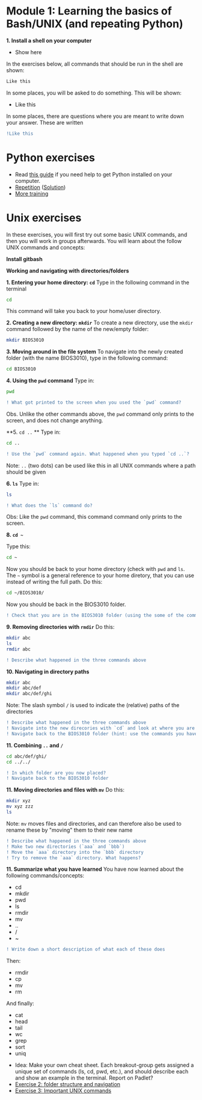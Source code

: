 # Module 1: Learning the basics of Bash/UNIX (and repeating Python)
**1. Install a shell on your computer**
- Show here

In the exercises below, all commands that should be run in the shell are shown:

```bash
Like this
```
In some places, you will be asked to do something. This will be shown:
- Like this

In some places, there are questions where you are meant to write down your answer. These are written
```diff
!Like this
```


# Python exercises
* Read [this guide](guide_getting_started_with_python.md) if you need help to get Python installed on your computer.
* [Repetition](Python-exercise1.md) ([Solution](solutions/Exercise1-solution.py))
* [More training](..)

# Unix exercises
In these exercises, you will first try out some basic UNIX commands, and then you will work in groups afterwards. You will learn about the follow UNIX commands and concepts:

**Install gitbash**

**Working and navigating with directories/folders**

**1. Entering your home directory: `cd`** 
Type in the following command in the terminal
```bash
cd
```
This command will take you back to your home/user directory.

**2. Creating a new directory: `mkdir`** 
To create a new directory, use the `mkdir` command followed by the name of the new/empty folder:
```bash
mkdir BIOS3010
```

**3. Moving around in the file system** 
To navigate into the newly created folder (with the name BIOS3010), type in the following command:
```bash
cd BIOS3010
```
**4. Using the `pwd` command** 
Type in:
```bash
pwd
```

```diff
! What got printed to the screen when you used the `pwd` command?
```
Obs. Unlike the other commands above, the `pwd` command only prints to the screen, and does not change anything.

**5. `cd ..` **
Type in:

```bash
cd ..
```

```diff
! Use the `pwd` command again. What happened when you typed `cd ..`?
```
Note: `..` (two dots) can be used like this in all UNIX commands where a path should be given

**6. `ls`**
Type in:
```bash
ls
```

```diff
! What does the `ls` command do?
```
Obs: Like the `pwd` command, this command command only prints to the screen.

**8. `cd ~`**

Type this:
```bash
cd ~ 
```
Now you should be back to your home directory (check with `pwd` and `ls`. The `~` symbol is a general reference to your home diretory, that you can use instead of writing the full path.
Do this:
```bash
cd ~/BIOS3010/ 
```
Now you should be back in the BIOS3010 folder.
```diff
! Check that you are in the BIOS3010 folder (using the some of the commands you just learned)
```

**9. Removing directories with `rmdir`**
Do this:
```bash
mkdir abc
ls
rmdir abc
```

```diff
! Describe what happened in the three commands above
```

**10. Navigating in directory paths**
```bash
mkdir abc
mkdir abc/def
mkdir abc/def/ghi
```
Note: The slash symbol `/` is used to indicate the (relative) paths of the directories

```diff
! Describe what happened in the three commands above
! Navigate into the new direcories with `cd` and look at where you are with `pwd`
! Navigate back to the BIOS3010 folder (hint: use the commands you have learned above)
```

**11. Combining `..` and `/`**
```bash
cd abc/def/ghi/
cd ../../
```

```diff
! In which folder are you now placed?
! Navigate back to the BIOS3010 folder
```

**11. Moving directories and files with `mv`**
Do this:
```bash
mkdir xyz
mv xyz zzz
ls
```
Note: `mv` moves files and directories, and can therefore also be used to rename these by "moving" them to their new name

```diff
! Describe what happened in the three commands above
! Make two new directories (`aaa` and `bbb`)
! Move the `aaa` directory into the `bbb` directory
! Try to remove the `aaa` directory. What happens?
```

**11. Summarize what you have learned**
You have now learned about the following commands/concepts:
- cd 
- mkdir
- pwd
- ls
- rmdir
- mv 
- ..
- /
- ~

```diff
! Write down a short description of what each of these does
```


Then:
- rmdir
- cp
- mv
- rm

And finally:
- cat
- head
- tail
- wc
- grep
- sort
- uniq









* Idea: Make your own cheat sheet. Each breakout-group gets assigned a unique set of commands (ls, cd, pwd, etc.), and should describe each and show an example in the terminal. Report on Padlet?
* [Exercise 2: folder structure and navigation](Exercise_2_folder_structure.md) 
* [Exercise 3: Important UNIX commands](Exercise_3_cmds.md) 
